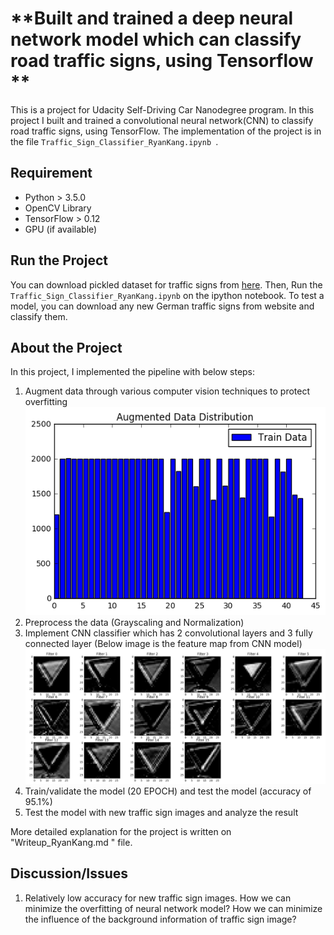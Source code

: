 # **Built and trained a deep neural network model which can classify road traffic signs, using Tensorflow **

This is a project for Udacity Self-Driving Car Nanodegree program. In this project I built and trained a convolutional neural network(CNN) to classify road traffic signs, using TensorFlow. The implementation of the project is in the file `Traffic_Sign_Classifier_RyanKang.ipynb `. 

## Requirement 

- Python > 3.5.0
- OpenCV Library
- TensorFlow > 0.12 
- GPU (if available)

## Run the Project 

You can download pickled dataset for traffic signs from [here](https://d17h27t6h515a5.cloudfront.net/topher/2017/February/5898cd6f_traffic-signs-data/traffic-signs-data.zip). 
Then, Run the `Traffic_Sign_Classifier_RyanKang.ipynb` on the ipython notebook. To test a model, you can download any new German traffic signs from website and classify them.  

## About the Project 

In this project, I implemented the pipeline with below steps: 

1. Augment data through various computer vision techniques to protect overfitting  
![Test image](https://github.com/KHKANG36/Traffic-Signs-Classifier-Project/blob/master/Mytest_Image/Aug_Data_Distr.png)
2. Preprocess the data (Grayscaling and Normalization)  
3. Implement CNN classifier which has 2 convolutional layers and 3 fully connected layer (Below image is the feature map from CNN model)
![Test image](https://github.com/KHKANG36/Traffic-Signs-Classifier-Project/blob/master/Mytest_Image/visualize_cnn.png)
4. Train/validate the model (20 EPOCH) and test the model (accuracy of 95.1%)
5. Test the model with new traffic sign images and analyze the result 

More detailed explanation for the project is written on "Writeup_RyanKang.md " file. 

## Discussion/Issues 

1. Relatively low accuracy for new traffic sign images. How we can minimize the overfitting of neural network model? How we can minimize the influence of the background information of traffic sign image? 

